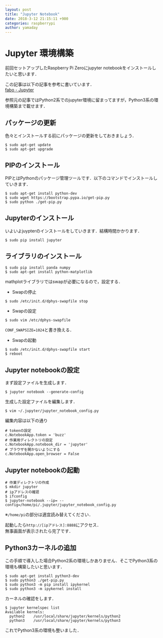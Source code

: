 ```yaml
---
layout: post
title: "Jupyter Notebook"
date: 2018-3-12 21:15:11 +900
categories: raspberrypi
author: yamaday
---
```


# Jupyter 環境構築

前回セットアップしたRaspberry Pi Zeroにjupyter notebookをインストールしたいと思います．

この記事は以下の記事を参考に書いています．  
[fabo - Jupyter](http://docs.fabo.io/fabo/rasppi/dev/pi/jupyter.html)

参照元の記事ではPython2系でのjupyter環境に留まってますが，Python3系の環境構築まで載せます．

## パッケージの更新

色々とインストールする前にパッケージの更新をしておきましょう．

```
$ sudo apt-get update
$ sudo apt-get upgrade
```

## PIPのインストール

PIPとはPythonのパッケージ管理ツールです．以下のコマンドでインストールしていきます．

```
$ sudo apt-get install python-dev
$ sudo wget https://bootstrap.pypa.io/get-pip.py
$ sudo python ./get-pip.py
```

## Jupyterのインストール

いよいよjuypterのインストールをしていきます．結構時間かかります．

```
$ sudo pip install jupyter
```

## ライブラリのインストール

```
$ sudo pip install panda numpy
$ sudo apt-get install python-matplotlib
```

mathplotライブラリではswapが必要になるので，設定する．

* Swapの停止

```
$ sudo /etc/init.d/dphys-swapfile stop
```

* Swapの設定

```
$ sudo vim /etc/dphys-swapfile
```

`CONF_SWAPSIZE=1024`と書き換える．

* Swapの起動

```
$ sudo /etc/init.d/dphys-swapfile start
$ reboot
```

## Jupyter notebookの設定

まず設定ファイルを生成します．

```
$ jupyter notebook --generate-config
```

生成した設定ファイルを編集します．

```
$ vim ~/.jupyter/jupyter_notebook_config.py
```

編集内容は以下の通り

```
# tokenの設定
c.NotebookApp.token = 'buzz'
# 作業用ディレクトリの設定
c.NotebookApp.notebook_dir = 'jupyter'
# ブラウザを開かないようにする
c.NotebookApp.open_browser = False
```

## Jupyter notebookの起動


```
# 作業ディレクトリの作成
$ mkdir jupyter
# ipアドレスの確認
$ ifconfig
$ jupyter-notebook --ip= --config=/home/pi/.jupyter/jupyter_notebook_config.py
```
※`/home/pi`の部分は適宜読み替えてください．

起動したら`http://[ipアドレス]:8888`にアクセス．  
無事画面が表示されたら完了です．

## Python3カーネルの追加

この手順で導入した場合Python2系の環境しかありません．そこでPython3系の環境も構築したいと思います．

```
$ sudo apt-get install python3-dev
$ sudo python3 ./get-pip.py
$ sudo python3 -m pip install ipykernel
$ sudo python3 -m ipykernel install
```

カーネルの確認をします．

```
$ jupyter kernelspec list
Available kernels:
  python2    /usr/local/share/jupyter/kernels/python2
  python3    /usr/local/share/jupyter/kernels/python3
```

これでPython3系の環境も整いました．